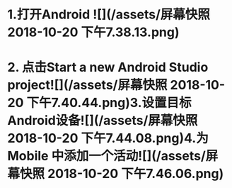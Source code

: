 # 1.打开Android ![](/assets/屏幕快照 2018-10-20 下午7.38.13.png)

# 2. 点击Start a new Android Studio project![](/assets/屏幕快照 2018-10-20 下午7.40.44.png)3.设置目标Android设备![](/assets/屏幕快照 2018-10-20 下午7.44.08.png)4.为Mobile 中添加一个活动![](/assets/屏幕快照 2018-10-20 下午7.46.06.png)



